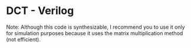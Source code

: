 # DCT - Verilog
Note: Although this code is synthesizable, I recommend you to use it only for simulation purposes because it uses the matrix multiplication method (not efficient).